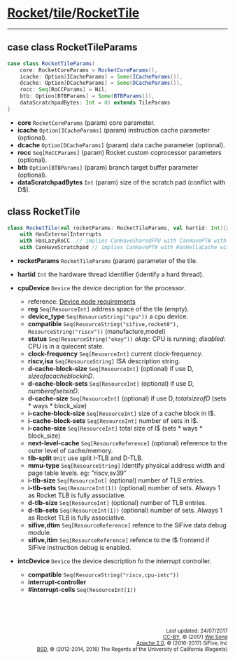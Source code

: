 [Rocket](../Readme.md)/[tile](../tile.md)/[RocketTile](https://github.com/freechipsproject/rocket-chip/blob/master/src/main/scala/tile/RocketTile.scala)
========================


**********************

## case class RocketTileParams

~~~scala
case class RocketTileParams(
    core: RocketCoreParams = RocketCoreParams(),
    icache: Option[ICacheParams] = Some(ICacheParams()),
    dcache: Option[DCacheParams] = Some(DCacheParams()),
    rocc: Seq[RoCCParams] = Nil,
    btb: Option[BTBParams] = Some(BTBParams()),
    dataScratchpadBytes: Int = 0) extends TileParams
}
~~~

+ **core** `RocketCoreParams` (param) core parameter.
+ **icache** `Option[ICacheParams]` (param) instruction cache parameter (optional).
+ **dcache** `Option[DCacheParams]` (param) data cache parameter (optional).
+ **rocc** `Seq[RoCCParams]` (param) Rocket custom coprocessor parameters (optional).
+ **btb** `Option[BTBParams]` (param) branch target buffer parameter (optional).
+ **dataScratchpadBytes** `Int` (param) size of the scratch pad (conflict with D$).

## class RocketTile

~~~scala
class RocketTile(val rocketParams: RocketTileParams, val hartid: Int)(implicit p: Parameters) extends BaseTile(rocketParams)(p)
    with HasExternalInterrupts
    with HasLazyRoCC  // implies CanHaveSharedFPU with CanHavePTW with HasHellaCache
    with CanHaveScratchpad // implies CanHavePTW with HasHellaCache with HasICacheFrontend
~~~

+ **rocketParams** `RocketTileParams` (param) parameter of the tile.
+ **hartid** `Int` the hardware thread identifier (identify a hard thread).
+ **cpuDevice** `Device` the device decription for the processor.
  - reference: [Device node requirements](https://github.com/devicetree-org/devicetree-specification/blob/master/source/devicenodes.rst)
  - **reg** `Seq[ResourceInt]` address space of the tile (empty).
  - **device\_type** `Seq(ResourceString("cpu"))` a cpu device.
  - **compatible** `Seq(ResourceString("sifive,rocket0"), ResourceString("riscv"))` (manufacture,model)
  - **status** `Seq(ResourceString("okay"))` _okay_: CPU is running; _disabled_: CPU is in a quiecent state.
  - **clock-frequency** `Seq[ResourceInt]` current clock-frequency.
  - **riscv,isa** `Seq[ResourceString]` ISA description string.
  - **d-cache-block-size** `Seq[ResourceInt]` (optional) if use D$, size of a cache block in D$.
  - **d-cache-block-sets** `Seq[ResourceInt]` (optional) if use D$, number of sets in D$.
  - **d-cache-size** `Seq[ResourceInt]` (optional) if use D$, total size of D$ (sets \* ways \* block\_size)
  - **i-cache-block-size** `Seq[ResourceInt]` size of a cache block in I$.
  - **i-cache-block-sets** `Seq[ResourceInt]` number of sets in I$.
  - **i-cache-size** `Seq[ResourceInt]` total size of I$ (sets \* ways \* block\_size)
  - **next-level-cache** `Seq[ResourceReference]` (optional) reference to the outer level of cache/memory.
  - **tlb-split** `Unit` use split I-TLB and D-TLB.
  - **mmu-type** `Seq[ResourceString]` identify physical address width and page table levels. eg: "riscv,sv39"
  - **i-tlb-size** `Seq[ResourceInt]` (optional) number of TLB entries.
  - **i-tlb-sets** `Seq(ResourceInt(1))` (optional) number of sets. Always 1 as Rocket TLB is fully associative.
  - **d-tlb-size** `Seq[ResourceInt]` (optional) number of TLB entries.
  - **d-tlb-sets** `Seq(ResourceInt(1))` (optional) number of sets. Always 1 as Rocket TLB is fully associative.
  - **sifive,dtim** `Seq[ResourceReference]` refence to the SiFive data debug module.
  - **sifive,itim** `Seq[ResourceReference]` refence to the I$ frontend if SiFive instruction debug is enabled.

+ **intcDevice** `Device` the device description fo the interrupt controller.
  - **compatible** `Seq(ResourceString("riscv,cpu-intc"))`
  - **interrupt-controller**
  - **#interrupt-cells** `Seq(ResourceInt(1))`

<br><br><br><p align="right">
<sub>
Last updated: 24/07/2017<br>
[CC-BY](https://creativecommons.org/licenses/by/3.0/), &copy; (2017) [Wei Song](mailto:wsong83@gmail.com)<br>
[Apache 2.0](https://github.com/freechipsproject/rocket-chip/blob/master/LICENSE.SiFive), &copy; (2016-2017) SiFive, Inc<br>
[BSD](https://github.com/freechipsproject/rocket-chip/blob/master/LICENSE.Berkeley), &copy; (2012-2014, 2016) The Regents of the University of California (Regents)
</sub>
</p>
